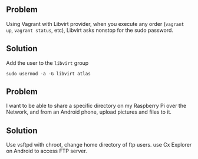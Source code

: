 ## Problem

Using Vagrant with Libvirt provider, when you execute any order (`vagrant up`, `vagrant status`, etc), Libvirt asks nonstop for the sudo password.

## Solution

Add the user to the `libvirt` group
```
sudo usermod -a -G libvirt atlas
```

## Problem

I want to be able to share a specific directory on my Raspberry Pi over the Network, and from an Android phone, upload pictures and files to it.

## Solution

Use vsftpd with chroot, change home directory of ftp users. use Cx Explorer on Android to access FTP server.

